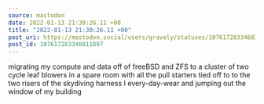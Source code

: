 ```yaml
---
source: mastodon
date: 2022-01-13 21:30:26.11 +00
title: "2022-01-13 21:30:26.11 +00"
post_uri: https://mastodon.social/users/gravely/statuses/107617283346011897
post_id: 107617283346011897
---
```

migrating my compute and data off of freeBSD and ZFS to a cluster of two cycle leaf blowers in a spare room with all the pull starters tied off to to the two risers of the skydiving harness I every-day-wear and jumping out the window of my building


